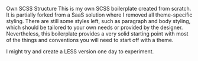 Own SCSS Structure
This is my own SCSS boilerplate created from scratch. It is partially forked from a SaaS solution where I removed all theme-specific styling. There are still some styles left, such as paragraph and body styling, which should be tailored to your own needs or provided by the designer. Nevertheless, this boilerplate provides a very solid starting point with most of the things and conventions you will need to start off with a theme.

I might try and create a LESS version one day to experiment.
